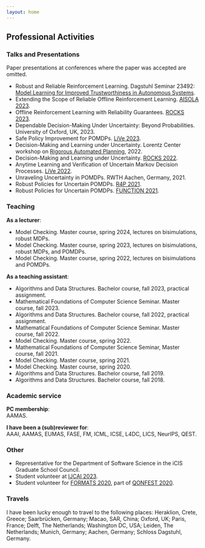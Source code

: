 ```yaml
---
layout: home
---
```




## Professional Activities 

### Talks and Presentations 

Paper presentations at conferences where the paper was accepted are omitted.
- Robust and Reliable Reinforcement Learning. Dagstuhl Seminar 23492: [Model Learning for Improved Trustworthiness in Autonomous Systems](https://www.dagstuhl.de/en/seminars/seminar-calendar/seminar-details/23492).
- Extending the Scope of Reliable Offline Reinforcement Learning. [AISOLA 2023](https://aisola.org/tracks/c2/monday/).
- Offline Reinforcement Learning with Reliability Guarantees. [ROCKS 2023](https://www.modestchecker.net/rocks2023/).
- Dependable Decision-Making Under Uncertainty: Beyond Probabilities. University of Oxford, UK, 2023.
- Safe Policy Improvement for POMDPs. [LiVe 2023](https://www7.in.tum.de/~kretinsk/LiVe2023.html). 
- Decision-Making and Learning under Uncertainty. Lorentz Center workshop on [Rigorous Automated Planning](https://www.lorentzcenter.nl/rigorous-automated-planning-2022.html), 2022. 
- Decision-Making and Learning under Uncertainty. [ROCKS 2022](https://www.modestchecker.net/rocks2022/). 
- Anytime Learning and Verification of Uncertain Markov Decision Processes. [LiVe 2022](https://www7.in.tum.de/~kretinsk/LiVe2022.html). 
- Unraveling Uncertainty in POMDPs. RWTH Aachen, Germany, 2021. 
- Robust Policies for Uncertain POMDPs. [R4P 2021](https://sites.google.com/view/r4p2021/overview). 
- Robust Policies for Uncertain POMDPs. [FUNCTION 2021](https://function-2021.cs.ru.nl/). 

### Teaching

**As a lecturer**: <br>
- Model Checking. Master course, spring 2024, lectures on bisimulations, robust MDPs. 
- Model Checking. Master course, spring 2023, lectures on bisimulations, robust MDPs, and POMDPs. 
- Model Checking. Master course, spring 2022, lectures on bisimulations and POMDPs. 

**As a teaching assistant**: <br>
- Algorithms and Data Structures. Bachelor course, fall 2023, practical assignment. 
- Mathematical Foundations of Computer Science Seminar. Master course, fall 2023. 
- Algorithms and Data Structures. Bachelor course, fall 2022, practical assignment. 
- Mathematical Foundations of Computer Science Seminar. Master course, fall 2022. 
- Model Checking. Master course, spring 2022. 
- Mathematical Foundations of Computer Science Seminar, Master course, fall 2021. 
- Model Checking. Master course, spring 2021. 
- Model Checking. Master course, spring 2020. 
- Algorithms and Data Structures. Bachelor course, fall 2019. 
- Algorithms and Data Structures. Bachelor course, fall 2018. 

### Academic service

**PC membership**:<br>
AAMAS.

**I have been a (sub)reviewer for**: <br> 
AAAI, AAMAS, EUMAS, FASE, FM, ICML, ICSE, L4DC, LICS, NeurIPS, QEST.

### Other 

- Representative for the Department of Software Science in the iCIS Graduate School Council.
- Student volunteer at [IJCAI 2023](https://ijcai-23.org/).
- Student volunteer for [FORMATS 2020](https://formats-2020.cs.ru.nl/), part of [QONFEST 2020](https://qonfest2020.github.io/). 

### Travels 

I have been lucky enough to travel to the following places: Heraklion, Crete, Greece; Saarbrücken, Germany; Macao, SAR, China; Oxford, UK; Paris, France; Delft, The Netherlands; Washington DC, USA; Leiden, The Netherlands; Munich, Germany; Aachen, Germany; Schloss Dagstuhl, Germany. <br>




